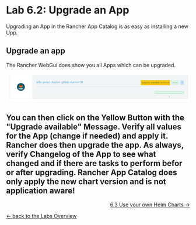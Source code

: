 # Lab 6.2: Upgrade an App

Upgrading an App in the Rancher App Catalog is as easy as installing a new Upp.


## Upgrade an app

The Rancher WebGui does show you all Apps which can be upgraded.

![Upgrade App](../resources/images/upgradeapp.png)

You can then click on the Yellow Button with the "Upgrade available" Message. Verify all values for the App (change if needed) and apply it. Rancher does then upgrade the app. As always, verify Changelog of the App to see what changed and if there are tasks to perform befor or after upgrading. Rancher App Catalog does only apply the new chart version and is not application aware!
---

<p width="100px" align="right"><a href="63_helmcharts.md">6.3 Use your own Helm Charts →</a></p>

[← back to the Labs Overview](../README.md)
